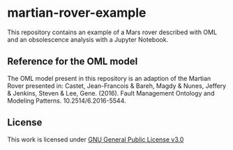 # martian-rover-example


This repository contains an example of a Mars rover described with OML and an obsolescence analysis with a Jupyter Notebook. 

## Reference for the OML model

The OML model present in this repository is an adaption of the Martian Rover presented in: Castet, Jean-Francois & Bareh, Magdy & Nunes, Jeffery & Jenkins, Steven & Lee, Gene. (2016). Fault Management Ontology and Modeling Patterns. 10.2514/6.2016-5544.

## License

This work is licensed under [GNU General Public License v3.0](https://github.com/opencaesar/martian-rover-example/blob/master/LICENSE)
